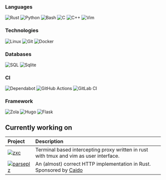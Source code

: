 ### Languages
![Rust](https://img.shields.io/badge/Rust-%23000000.svg?&logo=Rust&style=for-the-badge&logoSize=1)
![Python](https://img.shields.io/badge/Python-000000?&logo=Python&style=for-the-badge)
![Bash](https://img.shields.io/badge/Bash-000000?logo=gnubash&style=for-the-badge)
![C](https://img.shields.io/badge/C-000000.svg?&logo=C&style=for-the-badge)
![C++](https://img.shields.io/badge/C++-%23000000.svg?logo=c%2B%2B&style=for-the-badge)
![Vim](https://img.shields.io/badge/VimScript%208/9-000000.svg?logo=Vim&style=for-the-badge&logoColor=11AB00)

### Technologies
![Linux](https://img.shields.io/badge/-Linux-000?&logo=Linux&style=for-the-badge)
![Git](https://img.shields.io/badge/Git-000000?logo=git&style=for-the-badge)
![Docker](https://img.shields.io/badge/-Docker-000?&logo=Docker&style=for-the-badge)

### Databases
![SQL](https://img.shields.io/badge/-SQL-000?&logo=MySQL&style=for-the-badge)
![Sqlite](https://img.shields.io/badge/-Sqlite-000?&logo=SQLite&style=for-the-badge)

### CI
![Dependabot](https://img.shields.io/badge/Dependabot-000000?logo=dependabot&style=for-the-badge)
![GitHub Actions](https://img.shields.io/badge/GitHub_Actions-000000?logo=github-actions&style=for-the-badge)
![GitLab CI](https://img.shields.io/badge/GitLab%20CI-000000?logo=gitlab&style=for-the-badge)

### Framework
![Zola](https://img.shields.io/badge/Zola-000000?logo=zola&style=for-the-badge)
![Hugo](https://img.shields.io/badge/Hugo-000000?logo=hugo&style=for-the-badge)
![Flask](https://img.shields.io/badge/Flask-000?logo=flask&style=for-the-badge)

<!-- ### Terminal -->
<!-- ![Alacritty](https://img.shields.io/badge/Alacritty-000000?logo=alacritty&style=for-the-badge) -->
<!-- ![tmux](https://img.shields.io/badge/tmux-000000?logo=tmux&style=for-the-badge) -->
<!-- ![Zsh](https://img.shields.io/badge/Zsh-000000?logo=zsh&style=for-the-badge) -->
<!-- ### Version Control -->
<!-- ![Git](https://img.shields.io/badge/Git-000000?logo=git&style=for-the-badge) -->
<!-- ### Editor -->
<!-- ![Vim](https://img.shields.io/badge/Vim-000000.svg?logo=vim&style=for-the-badge&logoColor=11AB00) -->
<!-- ![Neovim](https://img.shields.io/badge/Neovim-000000?logo=neovim&style=for-the-badge&logoColor=57A143) -->

## Currently working on
Project            | Description
:---------      | :---------
[![zxc](https://img.shields.io/badge/zxc-000000?style=for-the-badge)](https://github.com/hail-hydrant/zxc) | Terminal based intercepting proxy written in rust with tmux and vim as user interface. 
[![parseplz](https://img.shields.io/badge/parseplz-000000?style=for-the-badge)](https://github.com/parseplz) | An (almost) correct HTTP implementation in Rust.<br> Sponsored by [Caido](https://caido.io/)
